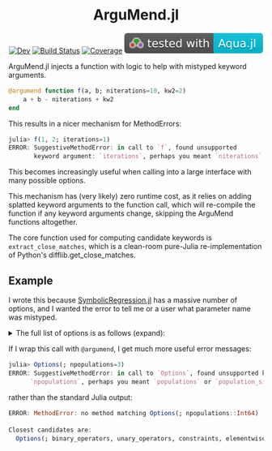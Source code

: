 <div align="center">

# ArguMend.jl

[![Dev](https://img.shields.io/badge/docs-dev-blue.svg)](https://astroautomata.com/ArguMend.jl/dev/)
[![Build Status](https://github.com/MilesCranmer/ArguMend.jl/actions/workflows/CI.yml/badge.svg?branch=master)](https://github.com/MilesCranmer/ArguMend.jl/actions/workflows/CI.yml?query=branch%3Amaster)
[![Coverage](https://coveralls.io/repos/github/MilesCranmer/ArguMend.jl/badge.svg?branch=master)](https://coveralls.io/github/MilesCranmer/ArguMend.jl?branch=master)
[![Aqua QA](https://raw.githubusercontent.com/JuliaTesting/Aqua.jl/master/badge.svg)](https://github.com/JuliaTesting/Aqua.jl)

</div>
  
ArguMend.jl injects a function with logic
to help with mistyped keyword arguments.

```julia
@argumend function f(a, b; niterations=10, kw2=2)
    a + b - niterations + kw2
end
```

This results in a nicer mechanism for MethodErrors:

```julia
julia> f(1, 2; iterations=1)
ERROR: SuggestiveMethodError: in call to `f`, found unsupported
       keyword argument: `iterations`, perhaps you meant `niterations`
```

This becomes increasingly useful when calling into a
large interface with many possible options.

This mechanism has (very likely) zero runtime cost, as it relies on adding splatted
keyword arguments to the function call, which will re-compile the function
if any keyword arguments change, skipping the ArguMend functions altogether.

The core function used for computing candidate keywords is `extract_close_matches`,
which is a clean-room pure-Julia re-implementation of Python's
difflib.get_close_matches.


## Example

I wrote this because [SymbolicRegression.jl](https://github.com/MilesCranmer/SymbolicRegression.jl)
has a massive number of options, and I wanted
the error to tell me or a user what parameter name was mistyped.


<details>
<summary>
The full list of options is as follows (expand):
</summary>

```julia
function Options(;
    binary_operators=[+, -, /, *],
    unary_operators=[],
    constraints=nothing,
    elementwise_loss::Union{Function,Nothing}=nothing,
    loss_function::Union{Function,Nothing}=nothing,
    tournament_selection_n::Integer=12,
    tournament_selection_p::Real=0.86,
    topn::Integer=12,
    complexity_of_operators=nothing,
    complexity_of_constants::Union{Nothing,Real}=nothing,
    complexity_of_variables::Union{Nothing,Real}=nothing,
    parsimony::Real=0.0032,
    dimensional_constraint_penalty::Union{Nothing,Real}=nothing,
    dimensionless_constants_only::Bool=false,
    alpha::Real=0.100000,
    maxsize::Integer=20,
    maxdepth::Union{Nothing,Integer}=nothing,
    turbo::Bool=false,
    bumper::Bool=false,
    migration::Bool=true,
    hof_migration::Bool=true,
    should_simplify::Union{Nothing,Bool}=nothing,
    should_optimize_constants::Bool=true,
    output_file::Union{Nothing,AbstractString}=nothing,
    node_type=nothing,
    populations::Integer=15,
    perturbation_factor::Real=0.076,
    annealing::Bool=false,
    batching::Bool=false,
    batch_size::Integer=50,
    mutation_weights=NamedTuple(),
    crossover_probability::Real=0.066,
    warmup_maxsize_by::Real=0.0,
    use_frequency::Bool=true,
    use_frequency_in_tournament::Bool=true,
    adaptive_parsimony_scaling::Real=20.0,
    population_size::Integer=33,
    ncycles_per_iteration::Integer=550,
    fraction_replaced::Real=0.00036,
    fraction_replaced_hof::Real=0.035,
    verbosity::Union{Integer,Nothing}=nothing,
    print_precision::Integer=5,
    save_to_file::Bool=true,
    probability_negate_constant::Real=0.01,
    seed=nothing,
    bin_constraints=nothing,
    una_constraints=nothing,
    progress::Union{Bool,Nothing}=nothing,
    terminal_width::Union{Nothing,Integer}=nothing,
    optimizer_algorithm::AbstractString="BFGS",
    optimizer_nrestarts::Integer=2,
    optimizer_probability::Real=0.14,
    optimizer_iterations::Union{Nothing,Integer}=nothing,
    optimizer_f_calls_limit::Union{Nothing,Integer}=nothing,
    optimizer_options=NamedTuple(),
    use_recorder::Bool=false,
    recorder_file::AbstractString="pysr_recorder.json",
    early_stop_condition::Union{Function,Real,Nothing}=nothing,
    timeout_in_seconds::Union{Nothing,Real}=nothing,
    max_evals::Union{Nothing,Integer}=nothing,
    skip_mutation_failures::Bool=true,
    nested_constraints=nothing,
    deterministic::Bool=false,
    # Not search options; just construction options:
    define_helper_functions::Bool=true,
    deprecated_return_state=nothing,
)
    return nothing
end
```

</details>

If I wrap this call with `@argumend`, I get much more useful error messages:

```julia
julia> Options(; npopulations=3)
ERROR: SuggestiveMethodError: in call to `Options`, found unsupported keyword argument:
      `npopulations`, perhaps you meant `populations` or `population_size`
```

rather than the standard Julia output:

```julia
ERROR: MethodError: no method matching Options(; npopulations::Int64)

Closest candidates are:
  Options(; binary_operators, unary_operators, constraints, elementwise_loss, loss_function, tournament_selection_n, tournament_selection_p, topn, complexity_of_operators, complexity_of_constants, complexity_of_variables, parsimony, dimensional_constraint_penalty, dimensionless_constants_only, alpha, maxsize, maxdepth, turbo, bumper, migration, hof_migration, should_simplify, should_optimize_constants, output_file, node_type, populations, perturbation_factor, annealing, batching, batch_size, mutation_weights, crossover_probability, warmup_maxsize_by, use_frequency, use_frequency_in_tournament, adaptive_parsimony_scaling, population_size, ncycles_per_iteration, fraction_replaced, fraction_replaced_hof, verbosity, print_precision, save_to_file, probability_negate_constant, seed, bin_constraints, una_constraints, progress, terminal_width, optimizer_algorithm, optimizer_nrestarts, optimizer_probability, optimizer_iterations, optimizer_f_calls_limit, optimizer_options, use_recorder, recorder_file, early_stop_condition, timeout_in_seconds, max_evals, skip_mutation_failures, nested_constraints, deterministic, define_helper_functions, deprecated_return_state) got unsupported keyword argument "npopulations"
```